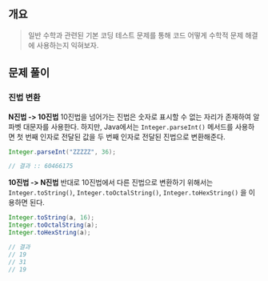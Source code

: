 ## 개요
>일반 수학과 관련된 기본 코딩 테스트 문제를 통해 코드 어떻게 수학적 문제 해결에 사용하는지 익혀보자.

## 문제 풀이
### 진법 변환

**N진법 -> 10진법**
10진법을 넘어가는 진법은 숫자로 표시할 수 없는 자리가 존재하여 알파벳 대문자를 사용한다.
하지만, Java에서는 `Integer.parseInt()` 메서드를 사용하면 첫 번째 인자로 전달된 값을 두 번째 인자로 전달된 진법으로 변환해준다.

```java
Integer.parseInt("ZZZZZ", 36);

// 결과 :: 60466175
```

**10진법 -> N진법**
반대로 10진법에서 다른 진법으로 변환하기 위해서는 `Integer.toString()`, `Integer.toOctalString()`, `Integer.toHexString()` 을 이용하면 된다.

```java
Integer.toString(a, 16);
Integer.toOctalString(a);
Integer.toHexString(a);

// 결과
// 19
// 31
// 19
```
